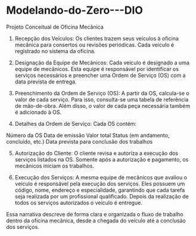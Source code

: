 # Modelando-do-Zero---DIO

Projeto Conceitual de Oficina Mecânica

1. Recepção dos Veículos: Os clientes trazem seus veículos à oficina mecânica para consertos ou revisões periódicas. Cada veículo é registrado no sistema da oficina.

2. Designação da Equipe de Mecânicos: Cada veículo é designado a uma equipe de mecânicos. Esta equipe é responsável por identificar os serviços necessários e preencher uma Ordem de Serviço (OS) com a data prevista de entrega.

3. Preenchimento da Ordem de Serviço (OS): A partir da OS, calcula-se o valor de cada serviço. Para isso, consulta-se uma tabela de referência de mão-de-obra. Além disso, o valor de cada peça necessária também é adicionado à OS.

4. Detalhes da Ordem de Serviço: Cada OS contém:

Número da OS
Data de emissão
Valor total
Status (em andamento, concluído, etc.)
Data prevista para conclusão dos trabalhos

5. Autorização do Cliente: O cliente revisa e autoriza a execução dos serviços listados na OS. Somente após a autorização e pagamento, os mecânicos iniciam os trabalhos.

6. Execução dos Serviços: A mesma equipe de mecânicos que avaliou o veículo é responsável pela execução dos serviços. Eles possuem um código, nome, endereço e especialidade, garantindo que cada tarefa seja realizada por um profissional qualificado. Depois da realização de todos os serviços autorizados o veículo é entregue.

Essa narrativa descreve de forma clara e organizada o fluxo de trabalho dentro da oficina mecânica, desde a chegada do veículo até a conclusão dos serviços.

